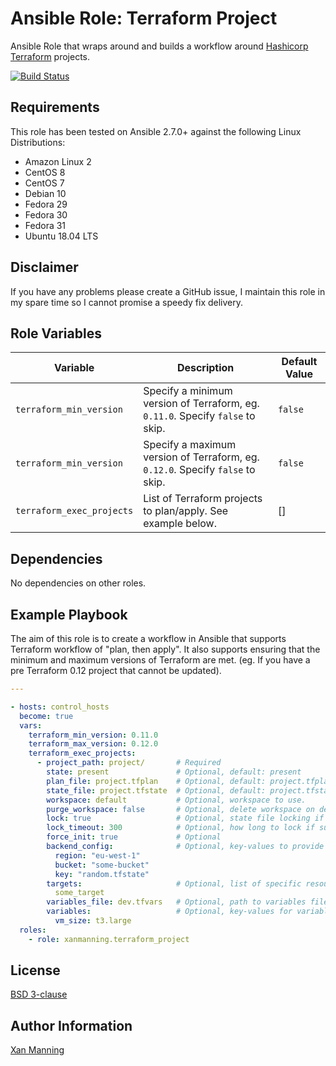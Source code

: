 # Ansible Role: Terraform Project

Ansible Role that wraps around and builds a workflow around [Hashicorp Terraform](https://www.terraform.io/) projects.

[![Build Status](https://www.travis-ci.org/PyratLabs/ansible-role-terraform-project.svg?branch=master)](https://www.travis-ci.org/PyratLabs/ansible-role-terraform-project)

## Requirements

This role has been tested on Ansible 2.7.0+ against the following Linux Distributions:

  - Amazon Linux 2
  - CentOS 8
  - CentOS 7
  - Debian 10
  - Fedora 29
  - Fedora 30
  - Fedora 31
  - Ubuntu 18.04 LTS

## Disclaimer

If you have any problems please create a GitHub issue, I maintain this role in
my spare time so I cannot promise a speedy fix delivery.

## Role Variables


| Variable                  | Description                                                                    | Default Value |
|---------------------------|--------------------------------------------------------------------------------|---------------|
| `terraform_min_version`   | Specify a minimum version of Terraform, eg. `0.11.0`. Specify `false` to skip. | `false`       |
| `terraform_min_version`   | Specify a maximum version of Terraform, eg. `0.12.0`. Specify `false` to skip. | `false`       |
| `terraform_exec_projects` | List of Terraform projects to plan/apply. See example below.                   | []            |

## Dependencies

No dependencies on other roles.

## Example Playbook

The aim of this role is to create a workflow in Ansible that supports Terraform
workflow of "plan, then apply". It also supports ensuring that the minimum and
maximum versions of Terraform are met. (eg. If you have a pre Terraform 0.12
project that cannot be updated).


```yaml
---

- hosts: control_hosts
  become: true
  vars:
    terraform_min_version: 0.11.0
    terraform_max_version: 0.12.0
    terraform_exec_projects:
      - project_path: project/       # Required
        state: present               # Optional, default: present
        plan_file: project.tfplan    # Optional, default: project.tfplan
        state_file: project.tfstate  # Optional, default: project.tfstate
        workspace: default           # Optional, workspace to use.
        purge_workspace: false       # Optional, delete workspace on destroy?
        lock: true                   # Optional, state file locking if supported.
        lock_timeout: 300            # Optional, how long to lock if supported.
        force_init: true             # Optional
        backend_config:              # Optional, key-values to provide at init stage.
          region: "eu-west-1"
          bucket: "some-bucket"
          key: "random.tfstate"
        targets:                     # Optional, list of specific resources to plan/apply to.
          some_target
        variables_file: dev.tfvars   # Optional, path to variables file.
        variables:                   # Optional, key-values for variables.
          vm_size: t3.large
  roles:
    - role: xanmanning.terraform_project
```

## License

[BSD 3-clause](LICENSE.txt)

## Author Information

[Xan Manning](https://xanmanning.co.uk/)
